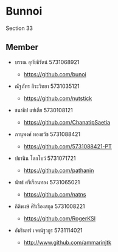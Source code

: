 # Bunnoi

Section 33

## Member

* บรรณ อุทัยธิรัตน์   5731068921
  + https://github.com/bunoi

* ณัฐภัทร กิระวิทยา   5731035121
  + https://github.com/nutstick

* ชนาธิป แซ่เตีย  5730108121
  + https://github.com/ChanatipSaetia

* ภานุพงศ์ ทองธวัช 5731088421
  + https://github.com/5731088421-PT

* ปธานิน โลกโบว์ 5731071721
  + https://github.com/pathanin

* นัทธ์ ศรีเรือนทอง 5731065021
  + https://github.com/natns

* กิติพงษ์ ศิริเรืองสกุล 5731008221
  + https://github.com/RogerKSI
  
* อัมรินทร์ เจตน์ฐากูร 5731114021
  + http://www.github.com/ammarinjtk